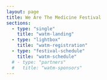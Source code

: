 ```yaml
---
layout: page
title: We Are The Medicine Festival
sections:
  - type: "single"
    title: "watm-landing"
  - type: "lightbox"
    title: "watm-registration"
  - type: "festival-schedule"
    title: "watm-schedule"
  # - type: "partners"
  #   title: "watm-sponsors"
---
```

